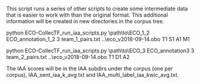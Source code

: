 This script runs a series of other scripts to create some intermediate data that is easier to work with than the original format. This additional information will be created in new directories in the corpus tree.

python ECO-CollecTF_run_iaa_scripts.py \path\to\ECO_1_2 ECO_annotation_1_2 3 team_1_pairs.txt ..\eco_v2018-09-14.obo T1 S1 A1 M1

python ECO-CollecTF_run_iaa_scripts.py \path\to\ECO_3 ECO_annotation3 3 team_2_pairs.txt ..\eco_v2018-09-14.obo T1 D1 A2

The IAA scores will be in the IAA subdirs under the corpus (one per corpus), IAA_sent_iaa_k_avg.txt and IAA_multi_label_iaa_kwic_avg.txt.

